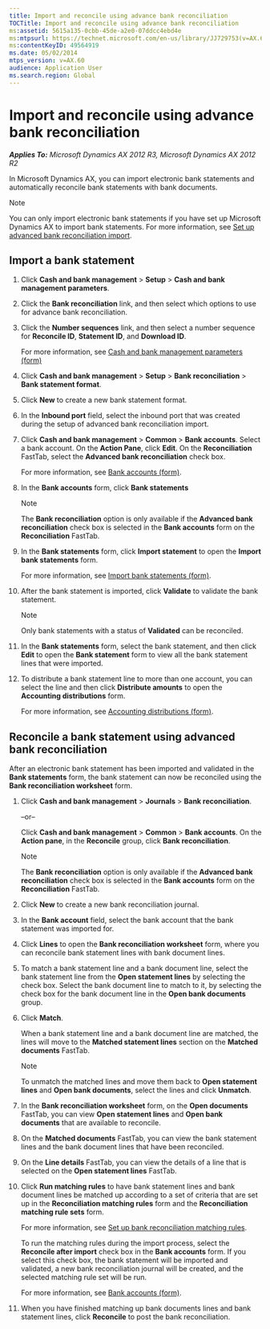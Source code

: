 ```yaml
---
title: Import and reconcile using advance bank reconciliation
TOCTitle: Import and reconcile using advance bank reconciliation
ms:assetid: 5615a135-0cbb-45de-a2e0-07ddcc4ebd4e
ms:mtpsurl: https://technet.microsoft.com/en-us/library/JJ729753(v=AX.60)
ms:contentKeyID: 49564919
ms.date: 05/02/2014
mtps_version: v=AX.60
audience: Application User
ms.search.region: Global
---
```


# Import and reconcile using advance bank reconciliation 


_**Applies To:** Microsoft Dynamics AX 2012 R3, Microsoft Dynamics AX 2012 R2_

In Microsoft Dynamics AX, you can import electronic bank statements and automatically reconcile bank statements with bank documents.


> [!NOTE]
> <P>You can only import electronic bank statements if you have set up Microsoft Dynamics AX to import bank statements. For more information, see <A href="set-up-advanced-bank-reconciliation-import.md">Set up advanced bank reconciliation import</A>.</P>



## Import a bank statement

1.  Click **Cash and bank management** \> **Setup** \> **Cash and bank management parameters**.

2.  Click the **Bank reconciliation** link, and then select which options to use for advance bank reconciliation.

3.  Click the **Number sequences** link, and then select a number sequence for **Reconcile ID**, **Statement ID**, and **Download ID**.
    
    For more information, see [Cash and bank management parameters (form)](https://technet.microsoft.com/en-us/library/aa591289\(v=ax.60\))

4.  Click **Cash and bank management** \> **Setup** \> **Bank reconciliation** \> **Bank statement format**.

5.  Click **New** to create a new bank statement format.

6.  In the **Inbound port** field, select the inbound port that was created during the setup of advanced bank reconciliation import.

7.  Click **Cash and bank management** \> **Common** \> **Bank accounts**. Select a bank account. On the **Action Pane**, click **Edit**. On the **Reconciliation** FastTab, select the **Advanced bank reconciliation** check box.
    
    For more information, see [Bank accounts (form)](https://technet.microsoft.com/en-us/library/aa587660\(v=ax.60\)).

8.  In the **Bank accounts** form, click **Bank statements**
    

    > [!NOTE]
    > <P>The <STRONG>Bank reconciliation</STRONG> option is only available if the <STRONG>Advanced bank reconciliation</STRONG> check box is selected in the <STRONG>Bank accounts</STRONG> form on the <STRONG>Reconciliation</STRONG> FastTab.</P>



9.  In the **Bank statements** form, click **Import statement** to open the **Import bank statements** form.
    
    For more information, see [Import bank statements (form)](https://technet.microsoft.com/en-us/library/jj729765\(v=ax.60\)).

10. After the bank statement is imported, click **Validate** to validate the bank statement.
    

    > [!NOTE]
    > <P>Only bank statements with a status of <STRONG>Validated</STRONG> can be reconciled.</P>



11. In the **Bank statements** form, select the bank statement, and then click **Edit** to open the **Bank statement** form to view all the bank statement lines that were imported.

12. To distribute a bank statement line to more than one account, you can select the line and then click **Distribute amounts** to open the **Accounting distributions** form.
    
    For more information, see [Accounting distributions (form)](https://technet.microsoft.com/en-us/library/hh209296\(v=ax.60\)).

## Reconcile a bank statement using advanced bank reconciliation

After an electronic bank statement has been imported and validated in the **Bank statements** form, the bank statement can now be reconciled using the **Bank reconciliation worksheet** form.

1.  Click **Cash and bank management** \> **Journals** \> **Bank reconciliation**.
    
    –or–
    
    Click **Cash and bank management** \> **Common** \> **Bank accounts**. On the **Action pane**, in the **Reconcile** group, click **Bank reconciliation**.
    

    > [!NOTE]
    > <P>The <STRONG>Bank reconciliation</STRONG> option is only available if the <STRONG>Advanced bank reconciliation</STRONG> check box is selected in the <STRONG>Bank accounts</STRONG> form on the <STRONG>Reconciliation</STRONG> FastTab.</P>



2.  Click **New** to create a new bank reconciliation journal.

3.  In the **Bank account** field, select the bank account that the bank statement was imported for.

4.  Click **Lines** to open the **Bank reconciliation worksheet** form, where you can reconcile bank statement lines with bank document lines.

5.  To match a bank statement line and a bank document line, select the bank statement line from the **Open statement lines** by selecting the check box. Select the bank document line to match to it, by selecting the check box for the bank document line in the **Open bank documents** group.

6.  Click **Match**.
    
    When a bank statement line and a bank document line are matched, the lines will move to the **Matched statement lines** section on the **Matched documents** FastTab.
    

    > [!NOTE]
    > <P>To unmatch the matched lines and move them back to <STRONG>Open statement lines</STRONG> and <STRONG>Open bank documents</STRONG>, select the lines and click <STRONG>Unmatch</STRONG>.</P>



7.  In the **Bank reconciliation worksheet** form, on the **Open documents** FastTab, you can view **Open statement lines** and **Open bank documents** that are available to reconcile.

8.  On the **Matched documents** FastTab, you can view the bank statement lines and the bank document lines that have been reconciled.

9.  On the **Line details** FastTab, you can view the details of a line that is selected on the **Open statement lines** FastTab.

10. Click **Run matching rules** to have bank statement lines and bank document lines be matched up according to a set of criteria that are set up in the **Reconciliation matching rules** form and the **Reconciliation matching rule sets** form.
    
    For more information, see [Set up bank reconciliation matching rules](set-up-bank-reconciliation-matching-rules.md).
    
    To run the matching rules during the import process, select the **Reconcile after import** check box in the **Bank accounts** form. If you select this check box, the bank statement will be imported and validated, a new bank reconciliation journal will be created, and the selected matching rule set will be run.
    
    For more information, see [Bank accounts (form)](https://technet.microsoft.com/en-us/library/aa587660\(v=ax.60\)).

11. When you have finished matching up bank documents lines and bank statement lines, click **Reconcile** to post the bank reconciliation.

  



